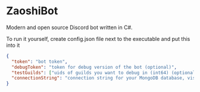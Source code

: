 # ZaoshiBot

Modern and open source Discord bot written in C#.

To run it yourself, create config.json file next to the executable and put this into it

```json
{
  "token": "bot token",
  "debugToken": "token for debug version of the bot (optional)",
  "testGuilds": ["uids of guilds you want to debug in (int64) (optional)"],
  "connectionString": "connection string for your MongoDB database, visit https://www.mongodb.com for more info"
}
```
